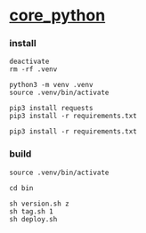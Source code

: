 # [core_python](https://pypi.org/project/seunggabi-core-python/)

### install
```shell
deactivate
rm -rf .venv

python3 -m venv .venv
source .venv/bin/activate

pip3 install requests
pip3 install -r requirements.txt
```
```shell
pip3 install -r requirements.txt
```

### build
```shell
source .venv/bin/activate

cd bin

sh version.sh z
sh tag.sh 1
sh deploy.sh
```
